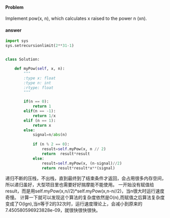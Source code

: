 #### Problem
Implement pow(x, n), which calculates x raised to the power n (xn).
#### answer

```python
import sys
sys.setrecursionlimit(2**31-1)


class Solution:

    def myPow(self, x, n):
        """
        :type x: float
        :type n: int
        :rtype: float
        """

        if(n == 0):
            return 1
        elif(n == -1):
            return 1/x
        elif (n == 1):
            return x
        else:
            signal=n/abs(n)
            
            if (n % 2 == 0):
                result=self.myPow(x, n // 2)
                return  result*result
            else:
                result=self.myPow(x, (n-signal)//2)
                return result*result*x**(signal)
```

递归不断的压栈，不出栈，直到最终到了结束条件才返回，会占用很多内存空间，所以递归虽好，大型项目里也需要好好揣摩能不能使用。
一开始没有赋值给result，而是用self.myPow(x,n//2)*self.myPow(x,n-n//2)，当n很大时运行速度奇慢。
计算一下就可以发现这个算法的复杂度依然是O(n),而赋值之后算法复杂度变成了O(lgn),当n等于2的32次时，运行速度理论上，会减小到原来的 7.450580596923828e-09，就很快很快很快。
